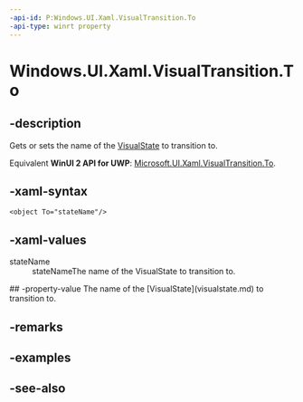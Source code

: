 ```yaml
---
-api-id: P:Windows.UI.Xaml.VisualTransition.To
-api-type: winrt property
---
```


<!-- Property syntax
public string To { get;  set; }
-->

# Windows.UI.Xaml.VisualTransition.To

## -description
Gets or sets the name of the [VisualState](visualstate.md) to transition to.

Equivalent **WinUI 2 API for UWP**: [Microsoft.UI.Xaml.VisualTransition.To](/windows/winui/api/microsoft.ui.xaml.visualtransition.to).

## -xaml-syntax
```xaml
<object To="stateName"/>
```


## -xaml-values
<dl><dt>stateName</dt><dd>stateNameThe name of the VisualState to transition to.</dd>
</dl>
## -property-value
The name of the [VisualState](visualstate.md) to transition to.

## -remarks

## -examples

## -see-also
